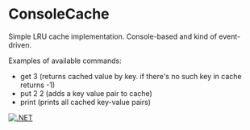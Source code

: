 # ConsoleCache
Simple LRU cache implementation.
Console-based and kind of event-driven. 

Examples of available commands:
- get 3 (returns cached value by key. if there's no such key in cache returns -1)
- put 2 2 (adds a key value pair to cache)
- print (prints all cached key-value pairs)

[![.NET](https://github.com/lvchkn/ConsoleCache/actions/workflows/dotnet.yml/badge.svg?branch=main)](https://github.com/lvchkn/ConsoleCache/actions/workflows/dotnet.yml)
